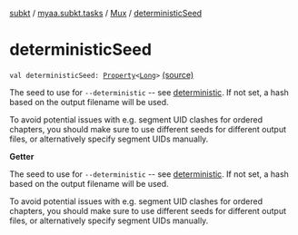 [subkt](../../index.md) / [myaa.subkt.tasks](../index.md) / [Mux](index.md) / [deterministicSeed](./deterministic-seed.md)

# deterministicSeed

`val deterministicSeed: `[`Property`](https://docs.gradle.org/current/javadoc/org/gradle/api/provider/Property.html)`<`[`Long`](https://kotlinlang.org/api/latest/jvm/stdlib/kotlin/-long/index.html)`>` [(source)](https://github.com/Myaamori/SubKt/blob/0.1.4/src/main/kotlin/myaa/subkt/tasks/muxtask.kt#L532)

The seed to use for `--deterministic` -- see [deterministic](deterministic.md).
If not set, a hash based on the output filename will be used.

To avoid potential issues with e.g. segment UID clashes for ordered chapters,
you should make sure to use different seeds for different output files,
or alternatively specify segment UIDs manually.

**Getter**

The seed to use for `--deterministic` -- see [deterministic](deterministic.md).
If not set, a hash based on the output filename will be used.

To avoid potential issues with e.g. segment UID clashes for ordered chapters,
you should make sure to use different seeds for different output files,
or alternatively specify segment UIDs manually.


